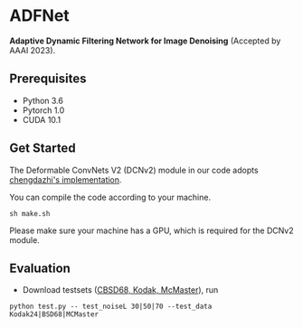 # ADFNet
**Adaptive Dynamic Filtering Network for Image Denoising** (Accepted by AAAI 2023).

## Prerequisites

- Python 3.6
- Pytorch 1.0
- CUDA 10.1

## Get Started

The Deformable ConvNets V2 (DCNv2) module in our code adopts  [chengdazhi's implementation](https://github.com/chengdazhi/Deformable-Convolution-V2-PyTorch/tree/pytorch_1.0.0).

You can compile the code according to your machine. 

```shell
sh make.sh
```

Please make sure your machine has a GPU, which is required for the DCNv2 module.

## Evaluation

- Download testsets ([CBSD68, Kodak, McMaster](https://github.com/cszn/FFDNet/tree/master/testsets)), run

`python test.py -- test_noiseL 30|50|70 --test_data Kodak24|BSD68|MCMaster`



